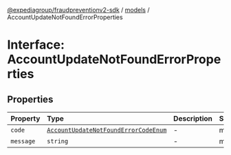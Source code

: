 [@expediagroup/fraudpreventionv2-sdk](../../index.md) / [models](../index.md) / AccountUpdateNotFoundErrorProperties

# Interface: AccountUpdateNotFoundErrorProperties

## Properties

| Property | Type | Description | Source |
| :------ | :------ | :------ | :------ |
| `code` | [`AccountUpdateNotFoundErrorCodeEnum`](../type-aliases/AccountUpdateNotFoundErrorCodeEnum.md) | - | models/AccountUpdateNotFoundError.ts:61 |
| `message` | `string` | - | models/AccountUpdateNotFoundError.ts:62 |
